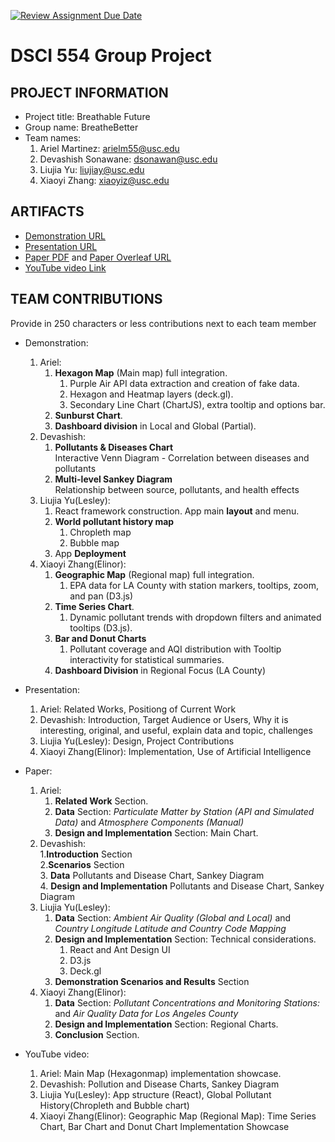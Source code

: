 [![Review Assignment Due Date](https://classroom.github.com/assets/deadline-readme-button-22041afd0340ce965d47ae6ef1cefeee28c7c493a6346c4f15d667ab976d596c.svg)](https://classroom.github.com/a/zCmYDy35)
# DSCI 554 Group Project

## PROJECT INFORMATION

- Project title: Breathable Future
- Group name: BreatheBetter
- Team names:
  1. Ariel Martinez: arielm55@usc.edu
  2. Devashish Sonawane: dsonawan@usc.edu
  3. Liujia Yu: liujiay@usc.edu
  4. Xiaoyi Zhang: xiaoyiz@usc.edu

## ARTIFACTS

- [Demonstration URL](https://dsci-554.github.io/project-breathebetter/)
- [Presentation URL](https://docs.google.com/presentation/d/1RnDbQ72j1_D0vDCSz-Pbg1-RW27Gnuc7wugDzc36oXg/edit#slide=id.g31b3f8ba5cc_0_0)
- [Paper PDF](https://drive.google.com/file/d/1y4gRSigyzPKnrjK9F5CpzHm9Rcnd9rUv) and [Paper Overleaf URL](https://www.overleaf.com/project/673ad601b93db840733e92c6)
- [YouTube video Link](https://youtu.be/y0rV1iStrOY)

## TEAM CONTRIBUTIONS

Provide in 250 characters or less contributions next to each team member
- Demonstration:
  1. Ariel: 
     1. **Hexagon Map** (Main map) full integration.
        1. Purple Air API data extraction and creation of fake data.
        2. Hexagon and Heatmap layers (deck.gl).
        3. Secondary Line Chart (ChartJS), extra tooltip and options bar.
     2. **Sunburst Chart**.
     3. **Dashboard division** in Local and Global (Partial).
  2. Devashish:
     1. **Pollutants & Diseases Chart**<br>
        Interactive Venn Diagram - Correlation between diseases and pollutants
     2. **Multi-level Sankey Diagram**<br>
        Relationship between source, pollutants, and health effects
  4. Liujia Yu(Lesley): 
     1. React framework construction. App main **layout** and menu.
     2. **World pollutant history map**
        1. Chropleth map
        2. Bubble map
     3. App **Deployment**
  5. Xiaoyi Zhang(Elinor):
     1. **Geographic Map** (Regional map) full integration.
        1. EPA data for LA County with station markers, tooltips, zoom, and pan (D3.js)
     2. **Time Series Chart**.
        1. Dynamic pollutant trends with dropdown filters and animated tooltips (D3.js).
     3. **Bar and Donut Charts** 
        1. Pollutant coverage and AQI distribution with Tooltip interactivity for statistical summaries.
     4. **Dashboard Division** in Regional Focus (LA County)
     
- Presentation:
  1. Ariel: Related Works, Positiong of Current Work
  2. Devashish: Introduction, Target Audience or Users, Why it is interesting, original, and useful, explain data and topic, challenges
  3. Liujia Yu(Lesley): Design, Project Contributions
  4. Xiaoyi Zhang(Elinor): Implementation, Use of Artificial Intelligence
     
- Paper:
  1. Ariel: 
     1. **Related Work** Section.
     2. **Data** Section: *Particulate Matter by Station (API and Simulated Data)* and *Atmosphere Components (Manual)*
     3. **Design and Implementation** Section: Main Chart.
  2. Devashish:<br>
     1.**Introduction** Section<br>
     2.**Scenarios** Section<br>
     3. **Data** Pollutants and Disease Chart, Sankey Diagram<br>
     4. **Design and Implementation** Pollutants and Disease Chart, Sankey Diagram
  4. Liujia Yu(Lesley): 
     1. **Data** Section: *Ambient Air Quality (Global and Local)* and *Country Longitude Latitude and Country Code Mapping*
     2. **Design and Implementation** Section: Technical considerations.
        1. React and Ant Design UI
        2. D3.js
        3. Deck.gl
     3. **Demonstration Scenarios and Results** Section
  5. Xiaoyi Zhang(Elinor):
     1. **Data** Section: *Pollutant Concentrations and Monitoring Stations:* and *Air Quality Data for Los Angeles County*
     2. **Design and Implementation** Section: Regional Charts.
     3. **Conclusion** Section.
     
- YouTube video:
  1. Ariel: Main Map (Hexagonmap) implementation showcase.
  2. Devashish: Pollution and Disease Charts, Sankey Diagram
  3. Liujia Yu(Lesley): App structure (React), Global Pollutant History(Chropleth and Bubble chart)
  4. Xiaoyi Zhang(Elinor): Geographic Map (Regional Map): Time Series Chart, Bar Chart and Donut Chart Implementation Showcase
